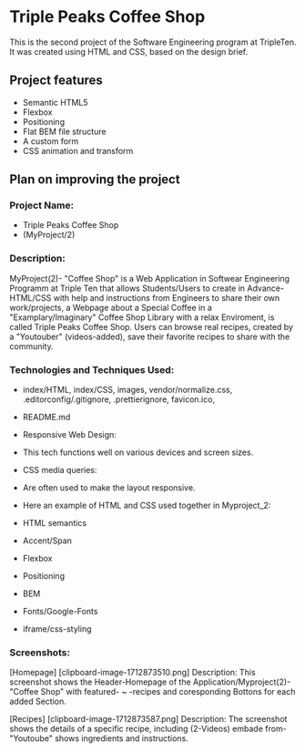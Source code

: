 # Triple Peaks Coffee Shop

This is the second project of the Software Engineering program at TripleTen. It was created using HTML and CSS, based on the design brief.

## Project features

- Semantic HTML5
- Flexbox
- Positioning
- Flat BEM file structure
- A custom form
- CSS animation and transform

## Plan on improving the project

### Project Name: 

- Triple Peaks Coffee Shop
- (MyProject/2)

### Description:

MyProject(2)- "Coffee Shop" is a Web Application in Softwear Engineering Programm at Triple Ten that allows Students/Users to create in Advance-HTML/CSS with help and instructions from Engineers to share their own work/projects, a Webpage about a Special Coffee in a "Examplary/Imaginary" Coffee Shop Library with a relax Enviroment, is called Triple Peaks Coffee Shop. Users can browse real recipes, created by a "Youtouber" (videos-added), save their favorite recipes to share with the community.

### Technologies and Techniques Used:



- index/HTML, index/CSS, images, vendor/normalize.css, .editorconfig/.gitignore, .prettierignore, favicon.ico,
- README.md

- Responsive Web Design: 
- This tech functions well on various devices and screen sizes.
- CSS media queries: 
- Are often used to make the layout responsive.

- Here an example of HTML and CSS used together in Myproject_2:
- HTML semantics
- Accent/Span
- Flexbox
- Positioning
- BEM
- Fonts/Google-Fonts
- iframe/css-styling


### Screenshots:

[Homepage] [clipboard-image-1712873510.png]
Description: This screenshot shows the Header-Homepage of the Application/Myproject(2)-"Coffee Shop" with featured- ~ -recipes and coresponding Bottons for each added Section.

[Recipes] [clipboard-image-1712873587.png]
Description: The screenshot shows the details of a specific recipe, including (2-Videos) embade from-"Youtoube" shows ingredients and instructions.
